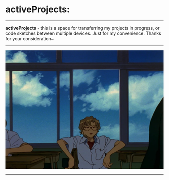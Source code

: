 # activeProjects:

---

**activeProjects** - this is a space for transferring my projects in progress, or code sketches between multiple devices. Just for my convenience. Thanks for your consideration~

---

![This is me in the process:](./backGround.jpg)

---
